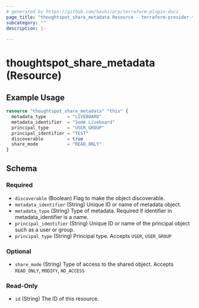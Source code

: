 ```yaml
---
# generated by https://github.com/hashicorp/terraform-plugin-docs
page_title: "thoughtspot_share_metadata Resource - terraform-provider-thoughtspot"
subcategory: ""
description: |-
  
---
```


# thoughtspot_share_metadata (Resource)



## Example Usage

```terraform
resource "thoughtspot_share_metadata" "this" {
  metadata_type        = "LIVEBOARD"
  metadata_identifier  = "Some Liveboard"
  principal_type       = "USER_GROUP"
  principal_identifier = "TEST"
  discoverable         = true
  share_mode           = "READ_ONLY"
}
```

<!-- schema generated by tfplugindocs -->
## Schema

### Required

- `discoverable` (Boolean) Flag to make the object discoverable.
- `metadata_identifier` (String) Unique ID or name of metadata object.
- `metadata_type` (String) Type of metadata. Required if identifier in metadata_identifier is a name.
- `principal_identifier` (String) Unique ID or name of the principal object such as a user or group.
- `principal_type` (String) Principal type. Accepts `USER`, `USER_GROUP`

### Optional

- `share_mode` (String) Type of access to the shared object. Accepts `READ_ONLY`, `MODIFY`, `NO_ACCESS`

### Read-Only

- `id` (String) The ID of this resource.
